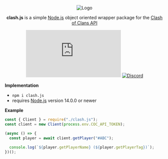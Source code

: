 <div align="center">
  
  ![Logo](https://developer.clashofclans.com/front-bg-small.d355db.jpg)
  
  **clash.js** is a simple [Node.js](https://nodejs.org/en/) object oriented wrapper package for the [Clash of Clans API](https://developer.clashofclans.com/#/)
  
  [![Npm](https://img.shields.io/npm/v/clash.js)](https://www.npmjs.com/package/clash.js)
  [![Discord](https://img.shields.io/discord/979167440711876609?color=%235865f2)](https://discord.gg/GrnUqrtvJN)

</div>

**Implementation**
  
- ```npm i clash.js```
- requires [Node.js](https://nodejs.org/en/) version 14.0.0 or newer
  
**Example**
  
```js
const { Client } = require("./clash.js");
const client = new Client(process.env.COC_API_TOKEN);

(async () => {
  const player = await client.getPlayer("#ABC");
  
  console.log(`${player.getPlayerName} (${player.getPlayerTag})`);
})();
```
